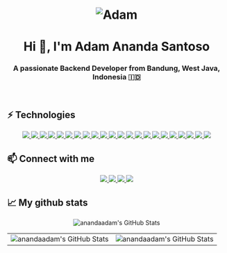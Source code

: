 <h1 align="center">
  <img src="https://raw.githubusercontent.com/anandaadam/anandaadam/main/name.gif" alt="Adam" />
</h1>

<h1 align="center">Hi 👋, I'm Adam Ananda Santoso</h1>
<h3 align="center">A passionate Backend Developer from Bandung, West Java, Indonesia 🇮🇩</h3>

<br />

<!-- - 🦔 Founder of [ArConnect](https://arconnect.io) Arweave Wallet

- 👨‍💻 Working at [Community Labs](https://communitylabs.com) ([We raised $30M!](https://www.bloomberg.com/news/articles/2022-09-08/teenage-founder-raises-30-million-for-crypto-startup-community-labs?utm_medium=email&utm_source=newsletter&utm_term=220908&utm_campaign=author_22684653#xj4y7vzkg&leadSource=uverify%20wall))

- 🧭 Founder at [@th8ta](https://github.com/th8ta) and [@useverto](https://github.com/useverto)

- 👥 Core team member at [@nestdotland](https://github.com/nestdotland)

+ a lot more ;) -->

## ⚡ Technologies
<p align="center">
  <a href="https://skillicons.dev">
    <img src="https://skillicons.dev/icons?i=vscode" />
  </a>
  <a href="https://skillicons.dev">
    <img src="https://skillicons.dev/icons?i=postman" />
  </a>
  <a href="https://skillicons.dev">
    <img src="https://skillicons.dev/icons?i=php" />
  </a>
  <a href="https://skillicons.dev">
    <img src="https://skillicons.dev/icons?i=js" />
  </a>
  <a href="https://skillicons.dev">
    <img src="https://skillicons.dev/icons?i=ts" />
  </a>
  <a href="https://skillicons.dev">
    <img src="https://skillicons.dev/icons?i=nodejs" />
  </a>
  <a href="https://skillicons.dev">
    <img src="https://skillicons.dev/icons?i=go" />
  </a>
  <a href="https://skillicons.dev">
    <img src="https://skillicons.dev/icons?i=laravel" />
  </a>
  <a href="https://skillicons.dev">
    <img src="https://skillicons.dev/icons?i=express" />
  </a>
  <a href="https://skillicons.dev">
    <img src="https://skillicons.dev/icons?i=nestjs" />
  </a>
  <a href="https://skillicons.dev">
    <img src="https://skillicons.dev/icons?i=mysql" />
  </a>
  <a href="https://skillicons.dev">
    <img src="https://skillicons.dev/icons?i=postgres" />
  </a>
  <a href="https://skillicons.dev">
    <img src="https://skillicons.dev/icons?i=mongodb" />
  </a>
  <a href="https://skillicons.dev">
    <img src="https://skillicons.dev/icons?i=git" />
  </a>
  <a href="https://skillicons.dev">
    <img src="https://skillicons.dev/icons?i=github" />
  </a>
  <a href="https://skillicons.dev">
    <img src="https://skillicons.dev/icons?i=gitlab" />
  </a>
  <a href="https://skillicons.dev">
    <img src="https://skillicons.dev/icons?i=graphql" />
  </a>
  <a href="https://skillicons.dev">
    <img src="https://skillicons.dev/icons?i=redis" />
  </a>
  <a href="https://skillicons.dev">
    <img src="https://skillicons.dev/icons?i=kafka" />
  </a>
  <a href="https://skillicons.dev">
    <img src="https://skillicons.dev/icons?i=docker" />
  </a>
  <a href="https://skillicons.dev">
    <img src="https://skillicons.dev/icons?i=kubernetes" />
  </a>
  <a href="https://skillicons.dev">
    <img src="https://skillicons.dev/icons?i=aws" />
  </a>
</p>

## 📫 Connect with me
<p align="center">
  <a href="mailto:adamanandasantoso@gmail.com">
    <img src="https://img.shields.io/badge/Gmail-D14836?style=for-the-badge&logo=gmail&logoColor=white" />
  </a>
  <a href="https://www.linkedin.com/in/anandaadam">
    <img src="https://img.shields.io/badge/LinkedIn-0077B5?style=for-the-badge&logo=linkedin&logoColor=white" />
  </a>
  <a href="https://instagram.com/ananda.adam_">
    <img src="https://img.shields.io/badge/Instagram-E4405F?style=for-the-badge&logo=instagram&logoColor=white" />
  </a>
  <a href="https://x.com/ananda_adam_">
    <img src="https://img.shields.io/badge/Twitter-1DA1F2?style=for-the-badge&logo=twitter&logoColor=white" />
  </a>
</p>

## 📈 My github stats

<p align="center">
  <img src="https://github-readme-stats.vercel.app/api/top-langs/?username=anandaadam&theme=dracula&show_icons=true&hide_border=true&layout=compact" alt="anandaadam's GitHub Stats" />
</p>

<table>
  <tr>
    <td><img src="https://github-readme-stats.vercel.app/api?username=anandaadam&theme=dracula&show_icons=true&hide_border=true&count_private=true" alt="anandaadam's GitHub Stats" /></td>
    <td><img src="https://github-readme-streak-stats.herokuapp.com/?user=anandaadam&theme=dracula&hide_border=true" alt="anandaadam's GitHub Stats" /></td>
  </tr>
</table>

